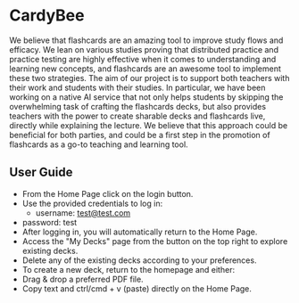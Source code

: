 # CardyBee
We believe that flashcards are an amazing tool to improve study flows and efficacy. We lean on various studies proving that distributed practice and practice testing are highly effective when it comes to understanding and learning new concepts, and flashcards are an awesome tool to implement these two strategies. The aim of our project is to support both teachers with their work and students with their studies. In particular, we have been working on a native AI service that not only helps students by skipping the overwhelming task of crafting the flashcards decks, but also provides teachers with the power to create sharable decks and flashcards live, directly while explaining the lecture. We believe that this approach could be beneficial for both parties, and could be a first step in the promotion of flashcards as a go-to teaching and learning tool.

## User Guide
* From the Home Page click on the login button.
* Use the provided credentials to log in:
  * username: test@test.com
* password: test
* After logging in, you will automatically return to the Home Page.
* Access the "My Decks" page from the button on the top right to explore existing decks.
* Delete any of the existing decks according to your preferences.
* To create a new deck, return to the homepage and either:
* Drag & drop a preferred PDF file.
* Copy text and ctrl/cmd + v (paste) directly on the Home Page.
